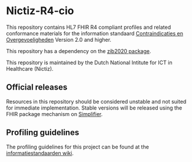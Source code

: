 # Nictiz-R4-cio

This repository contains HL7 FHIR R4 compliant profiles and related conformance materials for the information standaard [Contraindicaties en Overgevoeligheden](https://decor.nictiz.nl/art-decor/decor-project--cio-) Version 2.0 and higher.

This repository has a dependency on the [zib2020 package](https://simplifier.net/Nictiz-R4-Zib2020/~packages).

This repository is maintained by the Dutch National Intitute for ICT in Healthcare (Nictiz).

## Official releases

Resources in this repository should be considered unstable and not suited for immediate implementation. Stable versions will be released using the FHIR package mechanism on [Simplifier](https://simplifier.net/Nictiz-R4-cio/~packages).

## Profiling guidelines

The profiling guidelines for this project can be found at the [informatiestandaarden wiki](http://informatiestandaarden.nictiz.nl/wiki/FHIR:V1.0_FHIR_Profiling_Guidelines_R4).
